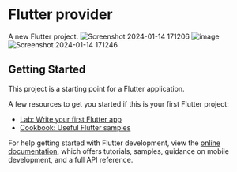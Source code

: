 # Flutter provider

A new Flutter project.
![Screenshot 2024-01-14 171206](https://github.com/VimukthiniAttanayaka/Flutter-Provider/assets/73266263/f7affae0-bf22-4827-8c0e-92d00fefffd6)
![image](https://github.com/VimukthiniAttanayaka/Flutter-Provider/assets/73266263/6edbcf00-1ceb-4805-a00b-d6d597ce28d7)
![Screenshot 2024-01-14 171246](https://github.com/VimukthiniAttanayaka/Flutter-Provider/assets/73266263/e194e04e-9aeb-44d8-8108-d09e1cd104b7)

## Getting Started

This project is a starting point for a Flutter application.

A few resources to get you started if this is your first Flutter project:

- [Lab: Write your first Flutter app](https://docs.flutter.dev/get-started/codelab)
- [Cookbook: Useful Flutter samples](https://docs.flutter.dev/cookbook)

For help getting started with Flutter development, view the
[online documentation](https://docs.flutter.dev/), which offers tutorials,
samples, guidance on mobile development, and a full API reference.

